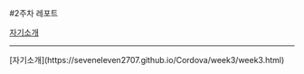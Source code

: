 #2주차 레포트

[자기소개](https://seveneleven2707.github.io/Cordova/week2/startbootstrap-freelancer-gh-pages/index.html)
<hr>
[자기소개](https://seveneleven2707.github.io/Cordova/week3/week3.html)
